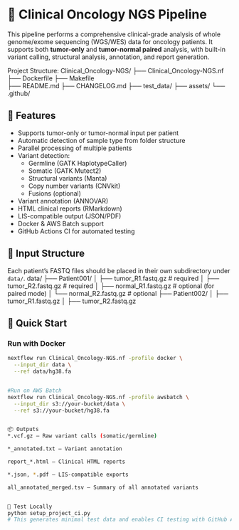 # 🧬 Clinical Oncology NGS Pipeline

This pipeline performs a comprehensive clinical-grade analysis of whole genome/exome sequencing (WGS/WES) data for oncology patients. It supports both **tumor-only** and **tumor-normal paired** analysis, with built-in variant calling, structural analysis, annotation, and report generation.

Project Structure:
Clinical_Oncology-NGS/
├── Clinical_Oncology-NGS.nf
├── Dockerfile
├── Makefile         
├── README.md
├── CHANGELOG.md
├── test_data/
├── assets/
└── .github/


## 🔧 Features

- Supports tumor-only or tumor-normal input per patient
- Automatic detection of sample type from folder structure
- Parallel processing of multiple patients
- Variant detection:
  - Germline (GATK HaplotypeCaller)
  - Somatic (GATK Mutect2)
  - Structural variants (Manta)
  - Copy number variants (CNVkit)
  - Fusions (optional)
- Variant annotation (ANNOVAR)
- HTML clinical reports (RMarkdown)
- LIS-compatible output (JSON/PDF)
- Docker & AWS Batch support
- GitHub Actions CI for automated testing



## 📁 Input Structure

Each patient’s FASTQ files should be placed in their own subdirectory under `data/`.
data/
├── Patient001/
│   ├── tumor_R1.fastq.gz       # required
│   ├── tumor_R2.fastq.gz       # required
│   ├── normal_R1.fastq.gz      # optional (for paired mode)
│   └── normal_R2.fastq.gz      # optional
├── Patient002/
│   ├── tumor_R1.fastq.gz
│   ├── tumor_R2.fastq.gz




## 🚀 Quick Start

### Run with Docker
```bash
nextflow run Clinical_Oncology-NGS.nf -profile docker \
  --input_dir data \
  --ref data/hg38.fa


#Run on AWS Batch
nextflow run Clinical_Oncology-NGS.nf -profile awsbatch \
  --input_dir s3://your-bucket/data \
  --ref s3://your-bucket/hg38.fa


📦 Outputs
*.vcf.gz – Raw variant calls (somatic/germline)

*_annotated.txt – Variant annotation

report_*.html – Clinical HTML reports

*.json, *.pdf – LIS-compatible exports

all_annotated_merged.tsv – Summary of all annotated variants


🧪 Test Locally
python setup_project_ci.py
# This generates minimal test data and enables CI testing with GitHub Actions.






